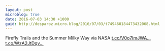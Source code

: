 ```yaml
---
layout: post
microblog: true
date: 2016-07-03 14:30 +1000
guid: http://desparoz.micro.blog/2016/07/03/t749460184473432068.html
---
```

Firefly Trails and the Summer Milky Way via NASA [t.co/V0o7ImJWA...](https://t.co/V0o7ImJWAN) [t.co/WzA2JtDqv...](https://t.co/WzA2JtDqv6)

